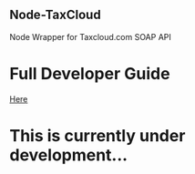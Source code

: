 Node-TaxCloud
--------------------

Node Wrapper for Taxcloud.com SOAP API


Full Developer Guide
=================

[Here](https://taxcloud.net/developerguide.pdf)


This is currently under development...
==============================